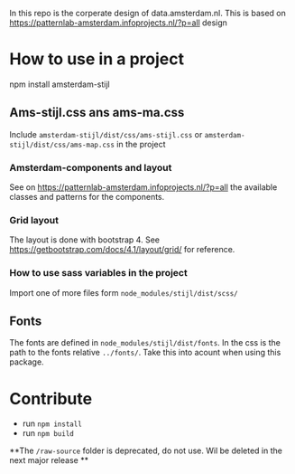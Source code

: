 In this repo is the corperate design of data.amsterdam.nl.
This is based on https://patternlab-amsterdam.infoprojects.nl/?p=all design

# How to use in a project
npm install amsterdam-stijl

## Ams-stijl.css ans ams-ma.css
Include 
`amsterdam-stijl/dist/css/ams-stijl.css` or
`amsterdam-stijl/dist/css/ams-map.css`
in the project 

### Amsterdam-components and layout
See on https://patternlab-amsterdam.infoprojects.nl/?p=all the available classes and patterns for the components.

### Grid layout 
The layout is done with bootstrap 4. See https://getbootstrap.com/docs/4.1/layout/grid/ for reference.

### How to use sass variables in the project 
Import one of more files form `node_modules/stijl/dist/scss/` 

## Fonts
The fonts are defined in `node_modules/stijl/dist/fonts`. 
In the css is the path to the fonts relative `../fonts/`. Take this into acount when using this package.

# Contribute
* run `npm install`
* run `npm build`

**The `/raw-source` folder is deprecated, do not use. Wil be deleted in the next major release **